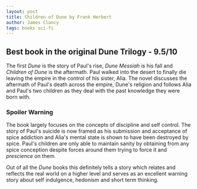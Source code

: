 ```yaml
---
layout: post
title: Children of Dune by Frank Herbert
author: James Clancy
tags: books sci-fi
---
```


## Best book in the original Dune Trilogy - 9.5/10

The first _Dune_ is the story of Paul's rise, _Dune Messiah_ is his fall and _Children of Dune_ is the aftermath. Paul walked into the desert to finally die leaving the empire in the control of his sister, Alia. The novel discusses the aftermath of Paul's death across the empire, Dune's religion and follows Alia and Paul's two children as they deal with the past knowledge they were born with. 

### Spoiler Warning

The book largely focuses on the concepts of discipline and self control. The story of Paul's suicide is now framed as his submission and acceptance of spice addiction and Alia's mental state is shown to have been destroyed by spice. Paul's children are only able to maintain sanity by obtaining from any spice conception despite forces around them trying to force it and _prescience_ on them. 

Out of all the _Dune_ books this definitely tells a story which relates and reflects the real world on a higher level and serves as an excellent warning story about self indulgence, hedonism and short term thinking.  